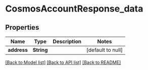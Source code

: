 # CosmosAccountResponse_data
## Properties

| Name | Type | Description | Notes |
|------------ | ------------- | ------------- | -------------|
| **address** | **String** |  | [default to null] |

[[Back to Model list]](../README.md#documentation-for-models) [[Back to API list]](../README.md#documentation-for-api-endpoints) [[Back to README]](../README.md)

